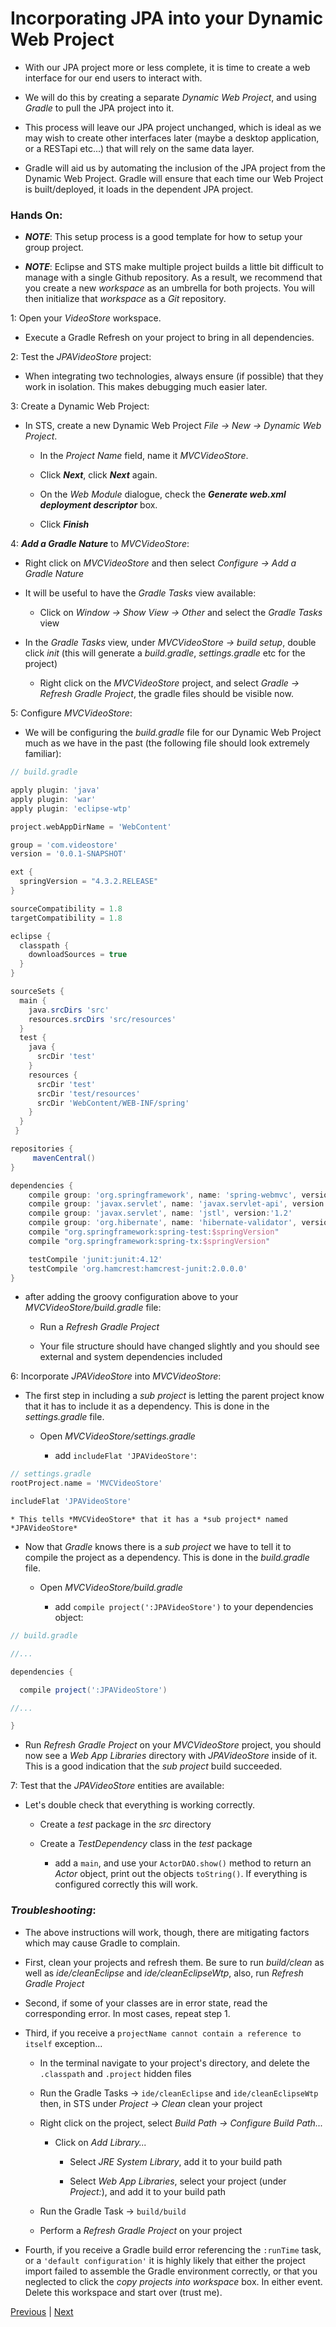 # Incorporating JPA into your Dynamic Web Project

* With our JPA project more or less complete, it is time to create a web interface for our end users to interact with.

* We will do this by creating a separate *Dynamic Web Project*, and using *Gradle* to pull the JPA project into it.

* This process will leave our JPA project unchanged, which is ideal as we may wish to create other interfaces later (maybe a desktop application, or a RESTapi etc...) that will rely on the same data layer.

* Gradle will aid us by automating the inclusion of the JPA project from the Dynamic Web Project. Gradle will ensure that each time our Web Project is built/deployed, it loads in the dependent JPA project.

### Hands On:
* ***NOTE***: This setup process is a good template for how to setup your group project.

* ***NOTE***: Eclipse and STS make multiple project builds a little bit difficult to manage with a single Github repository. As a result, we recommend that you create a new *workspace* as an umbrella for both projects. You will then initialize that *workspace* as a *Git* repository.

1: Open your *VideoStore* workspace.
* Execute a Gradle Refresh on your project to bring in all dependencies.

2: Test the *JPAVideoStore* project:

* When integrating two technologies, always ensure (if possible) that they work in isolation. This makes debugging much easier later.

3: Create a Dynamic Web Project:

* In STS, create a new Dynamic Web Project _File -> New -> Dynamic Web Project_.

  *  In the *Project Name* field, name it *MVCVideoStore*.

  * Click ***Next***, click ***Next*** again.

  * On the *Web Module* dialogue, check the ***Generate web.xml deployment descriptor*** box.

  * Click ***Finish***

4: ***Add a Gradle Nature*** to *MVCVideoStore*:

* Right click on *MVCVideoStore* and then select _Configure -> Add a Gradle Nature_

* It will be useful to have the *Gradle Tasks* view available:

  * Click on _Window -> Show View -> Other_ and select the *Gradle Tasks* view

* In the *Gradle Tasks* view, under _MVCVideoStore -> build setup_, double click *init* (this will generate a *build.gradle*, *settings.gradle* etc for the project)

  * Right click on the *MVCVideoStore* project, and select _Gradle -> Refresh Gradle Project_, the gradle files should be visible now.


5: Configure *MVCVideoStore*:

* We will be configuring the *build.gradle* file for our Dynamic Web Project much as we have in the past (the following file should look extremely familiar):

```groovy
// build.gradle

apply plugin: 'java'
apply plugin: 'war'
apply plugin: 'eclipse-wtp'

project.webAppDirName = 'WebContent'

group = 'com.videostore'
version = '0.0.1-SNAPSHOT'

ext {
  springVersion = "4.3.2.RELEASE"
}

sourceCompatibility = 1.8
targetCompatibility = 1.8

eclipse {
  classpath {
    downloadSources = true
  }
}

sourceSets {
  main {
    java.srcDirs 'src'
    resources.srcDirs 'src/resources'
  }
  test {
    java {
      srcDir 'test'
    }
    resources {
      srcDir 'test'
      srcDir 'test/resources'
      srcDir 'WebContent/WEB-INF/spring'
    }
  }
 }

repositories {
     mavenCentral()
}

dependencies {
    compile group: 'org.springframework', name: 'spring-webmvc', version:"$springVersion"
    compile group: 'javax.servlet', name: 'javax.servlet-api', version:'3.1.0'
    compile group: 'javax.servlet', name: 'jstl', version:'1.2'
    compile group: 'org.hibernate', name: 'hibernate-validator', version:'5.2.4.Final'
    compile "org.springframework:spring-test:$springVersion"
    compile "org.springframework:spring-tx:$springVersion"

    testCompile 'junit:junit:4.12'
    testCompile 'org.hamcrest:hamcrest-junit:2.0.0.0'
}
```

* after adding the groovy configuration above to your *MVCVideoStore/build.gradle* file:

  * Run a *Refresh Gradle Project*

  * Your file structure should have changed slightly and you should see external and system dependencies included

6: Incorporate *JPAVideoStore* into *MVCVideoStore*:

* The first step in including a *sub project* is letting the parent project know that it has to include it as a dependency. This is done in the *settings.gradle* file.

  * Open *MVCVideoStore/settings.gradle*

    * add `includeFlat 'JPAVideoStore'`:

```groovy
// settings.gradle
rootProject.name = 'MVCVideoStore'

includeFlat 'JPAVideoStore'
```

    * This tells *MVCVideoStore* that it has a *sub project* named *JPAVideoStore*

* Now that *Gradle* knows there is a *sub project* we have to tell it to compile the project as a dependency. This is done in the *build.gradle* file.

  * Open *MVCVideoStore/build.gradle*

    * add `compile project(':JPAVideoStore')` to your dependencies object:

```groovy
// build.gradle

//...

dependencies {

  compile project(':JPAVideoStore')

//...

}
```

* Run *Refresh Gradle Project* on your *MVCVideoStore* project, you should now see a *Web App Libraries* directory with *JPAVideoStore* inside of it. This is a good indication that the *sub project* build succeeded.

7: Test that the *JPAVideoStore* entities are available:

* Let's double check that everything is working correctly.

  * Create a *test* package in the *src* directory

  * Create a *TestDependency* class in the *test* package

    * add a `main`, and use your `ActorDAO.show()` method to return an *Actor* object, print out the objects `toString()`. If everything is configured correctly this will work.


### ***Troubleshooting***:

* The above instructions will work, though, there are mitigating factors which may cause Gradle to complain.

* First, clean your projects and refresh them. Be sure to run *build/clean* as well as *ide/cleanEclipse* and *ide/cleanEclipseWtp*, also, run *Refresh Gradle Project*

* Second, if some of your classes are in error state, read the corresponding error. In most cases, repeat step 1.

* Third, if you receive a `projectName cannot contain a reference to itself` exception...

  * In the terminal navigate to your project's directory, and delete the `.classpath` and `.project` hidden files

  * Run the Gradle Tasks -> `ide/cleanEclipse` and `ide/cleanEclipseWtp` then, in STS under _Project -> Clean_ clean your project

  * Right click on the project, select _Build Path -> Configure Build Path..._

    * Click on _Add Library..._

      * Select _JRE System Library_, add it to your build path

      * Select _Web App Libraries_, select your project (under *Project:*), and add it to your build path

  * Run the Gradle Task -> `build/build`

  * Perform a *Refresh Gradle Project* on your project

* Fourth, if you receive a Gradle build error referencing the `:runTime` task, or a `'default configuration'` it is highly likely that either the project import failed to assemble the Gradle environment correctly, or that you neglected to click the *copy projects into workspace* box. In either event. Delete this workspace and start over (trust me).

[Previous](README.md) | [Next](adding_dependencies_gradle.md)
